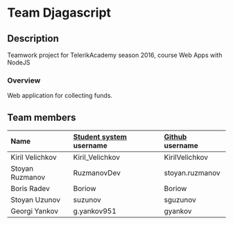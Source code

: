 # Team Djagascript

## Description
Teamwork project for TelerikAcademy season 2016, course Web Apps with NodeJS

### Overview

Web application for collecting funds.



## Team members
| Name | [Student system](https://telerikacademy.com) username | [Github](https://github.com) username|
|:----|:-----------------------|:-----------------------------|
| Kiril Velichkov | Kiril_Velichkov | KirilVelichkov |
| Stoyan Ruzmanov | RuzmanovDev     | stoyan.ruzmanov |
| Boris Radev     | Boriow          | Boriow |
| Stoyan Uzunov   | suzunov         | sguzunov |
| Georgi Yankov   | g.yankov951     | gyankov |
